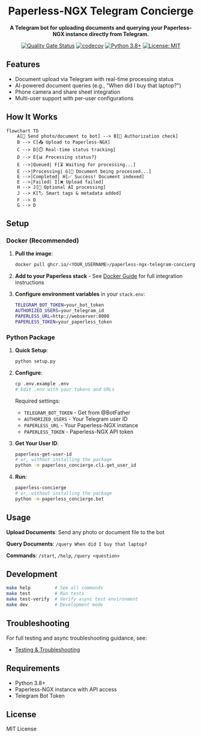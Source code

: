 <div align="center">
  <h1>Paperless-NGX Telegram Concierge</h1>
  <p><strong>A Telegram bot for uploading documents and querying your Paperless-NGX instance directly from Telegram.</strong></p>

  [![Quality Gate Status](https://sonarcloud.io/api/project_badges/measure?project=mitchins_paperless-concierge&metric=alert_status)](https://sonarcloud.io/summary/new_code?id=mitchins_paperless-concierge)
  [![codecov](https://codecov.io/gh/mitchins/paperless-concierge/graph/badge.svg)](https://codecov.io/gh/mitchins/paperless-concierge)
  [![Python 3.8+](https://img.shields.io/badge/python-3.8+-blue.svg)](https://www.python.org/downloads/)
  [![License: MIT](https://img.shields.io/badge/License-MIT-yellow.svg)](https://opensource.org/licenses/MIT)
</div>

## Features

- Document upload via Telegram with real-time processing status
- AI-powered document queries (e.g., "When did I buy that laptop?")
- Phone camera and share sheet integration
- Multi-user support with per-user configurations

## How It Works

```mermaid
flowchart TD
    A[📱 Send photo/document to bot] --> B[🔐 Authorization check]
    B --> C[📤 Upload to Paperless-NGX]
    C --> D[⏱️ Real-time status tracking]
    D --> E{📊 Processing status?}
    E -->|Queued| F[⏳ Waiting for processing...]
    E -->|Processing| G[🔄 Document being processed...]
    E -->|Completed| H[✅ Success! Document indexed]
    E -->|Failed| I[❌ Upload failed]
    H --> J[🤖 Optional AI processing]
    J --> K[🏷️ Smart tags & metadata added]
    F --> D
    G --> D

```

## Setup

### Docker (Recommended)

1. **Pull the image**:
   ```bash
   docker pull ghcr.io/<YOUR_USERNAME>/paperless-ngx-telegram-concierge:latest
   ```

2. **Add to your Paperless stack** - See [Docker Guide](docs/DOCKER.md) for full integration instructions

3. **Configure environment variables** in your `stack.env`:
   ```bash
   TELEGRAM_BOT_TOKEN=your_bot_token
   AUTHORIZED_USERS=your_telegram_id
   PAPERLESS_URL=http://webserver:8000
   PAPERLESS_TOKEN=your_paperless_token
   ```

### Python Package

1. **Quick Setup**:
   ```bash
   python setup.py
   ```

2. **Configure**:
   ```bash
   cp .env.example .env
   # Edit .env with your tokens and URLs
   ```

   Required settings:
   - `TELEGRAM_BOT_TOKEN` - Get from @BotFather
   - `AUTHORIZED_USERS` - Your Telegram user ID
   - `PAPERLESS_URL` - Your Paperless-NGX instance
   - `PAPERLESS_TOKEN` - Paperless-NGX API token

3. **Get Your User ID**:
   ```bash
   paperless-get-user-id
   # or, without installing the package
   python -m paperless_concierge.cli.get_user_id
   ```

4. **Run**:
   ```bash
   paperless-concierge
   # or, without installing the package
   python -m paperless_concierge.bot
   ```

## Usage

**Upload Documents**: Send any photo or document file to the bot

**Query Documents**: `/query When did I buy that laptop?`

**Commands**: `/start`, `/help`, `/query <question>`

## Development

```bash
make help         # See all commands
make test         # Run tests
make test-verify  # Verify async test environment
make dev          # Development mode
```

## Troubleshooting

For full testing and async troubleshooting guidance, see:

- [Testing & Troubleshooting](docs/TESTING.md)

## Requirements

- Python 3.8+
- Paperless-NGX instance with API access
- Telegram Bot Token

## License

MIT License
